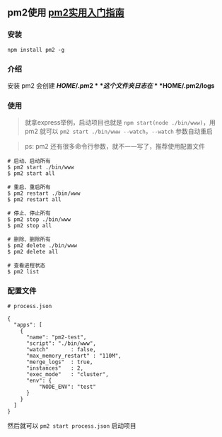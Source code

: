 ## pm2使用 [pm2实用入门指南](http://imweb.io/topic/57c8cbb27f226f687b365636)

### 安装

```shell
npm install pm2 -g
```

### 介绍

安装 pm2 会创建 **$HOME/.pm2** 这个文件夹 日志在 **$HOME/.pm2/logs**

### 使用

> 就拿express举例，启动项目也就是 `npm start(node ./bin/www)`，用 pm2 就可以 `pm2 start ./bin/www --watch`，`--watch` 参数自动重启

> ps: pm2 还有很多命令行参数，就不一一写了，推荐使用配置文件

```shell
# 启动、启动所有
$ pm2 start ./bin/www
$ pm2 start all

# 重启、重启所有
$ pm2 restart ./bin/www
$ pm2 restart all

# 停止、停止所有
$ pm2 stop ./bin/www
$ pm2 stop all

# 删除、删除所有
$ pm2 delete ./bin/www
$ pm2 delete all

# 查看进程状态
$ pm2 list
```

### 配置文件

```shell
# process.json

{
  "apps": [
    {
      "name": "pm2-test",
      "script": "./bin/www",
      "watch"       : false,
      "max_memory_restart" : "110M",
      "merge_logs"  : true,
      "instances"   : 2,
      "exec_mode"   : "cluster",
      "env": {
          "NODE_ENV": "test"
      }
    }
  ]
}
```

然后就可以 `pm2 start process.json` 启动项目

